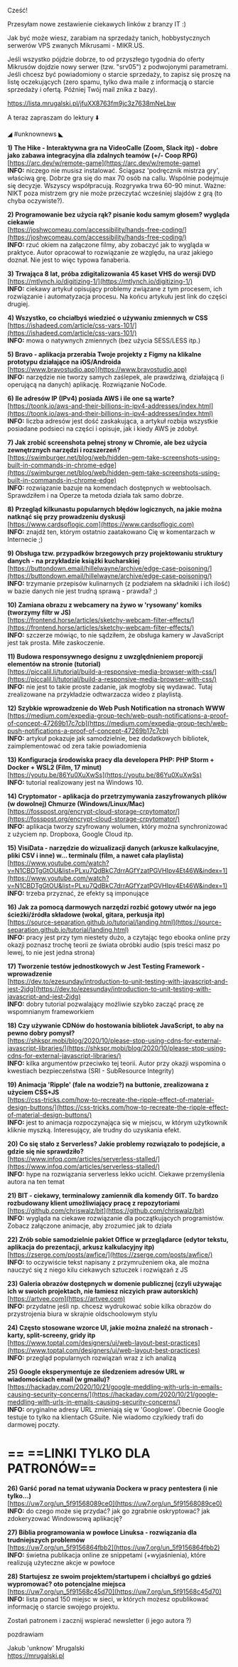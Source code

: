 Cześć!

Przesyłam nowe zestawienie ciekawych linków z branzy IT :)

Jak być może wiesz, zarabiam na sprzedaży tanich, hobbystycznych serwerów VPS zwanych Mikrusami - MIKR.US.

Jeśli wszystko pójdzie dobrze, to od przyszłego tygodnia do oferty Mikrusów dojdzie nowy serwer (tzw. "srv05") z podwojonymi parametrami. Jeśli chcesz być powiadomiony o starcie sprzedaży, to zapisz się proszę na listę oczekujących (zero spamu, tylko dwa maile z informacją o starcie sprzedaży i ofertą. Później Twój mail znika z bazy).

https://lista.mrugalski.pl/jfuXX8763fm9jc3z7638mNeLbw

 

A teraz zapraszam do lektury ⬇️ 

 

◢ #unknownews ◣


**1) The Hike - Interaktywna gra na VideoCalle (Zoom, Slack itp) - dobre jako zabawa integracyjna dla zdalnych teamów (+/- Coop RPG)**  
[https://arc.dev/w/remote-game](https://arc.dev/w/remote-game)  
**INFO:** niczego nie musisz instalować. Ściągasz 'podręcznik mistrza gry', właściwą grę. Dobrze gra się do max 70 osób na callu. Wspólnie podejmuje się decyzje. Wszyscy współpracują. Rozgrywka trwa 60-90 minut. Ważne: NIKT poza mistrzem gry nie może przeczytać wcześniej slajdów z grą (to chyba oczywiste?).  


**2) Programowanie bez użycia rąk? pisanie kodu samym głosem? wygląda ciekawie**  
[https://joshwcomeau.com/accessibility/hands-free-coding/](https://joshwcomeau.com/accessibility/hands-free-coding/)  
**INFO:** rzuć okiem na załączone filmy, aby zobaczyć jak to wygląda w praktyce. Autor opracował to rozwiązanie ze względu, na uraz jakiego doznał. Nie jest to więc typowa fanaberia.  


**3) Trwająca 8 lat, próba zdigitalizowania 45 kaset VHS do wersji DVD**  
[https://mtlynch.io/digitizing-1/](https://mtlynch.io/digitizing-1/)  
**INFO:** ciekawy artykuł opisujący problemy związane z tym procesem, ich rozwiązanie i automatyzacja procesu. Na końcu artykułu jest link do części drugiej.  


**4) Wszystko, co chciałbyś wiedzieć o używaniu zmiennych w CSS**  
[https://ishadeed.com/article/css-vars-101/](https://ishadeed.com/article/css-vars-101/)  
**INFO:** mowa o natywnych zmiennych (bez użycia SESS/LESS itp.)  


**5) Bravo - aplikacja przerabia Twoje projekty z Figmy na klikalne prototypu działające na iOS/Androida**  
[https://www.bravostudio.app](https://www.bravostudio.app)  
**INFO:** narzędzie nie tworzy samych zaślepek, ale prawdziwą, działającą (i operującą na danych) aplikację. Rozwiązanie NoCode.  


**6) Ile adresów IP (IPv4) posiada AWS i ile one są warte?**  
[https://toonk.io/aws-and-their-billions-in-ipv4-addresses/index.html](https://toonk.io/aws-and-their-billions-in-ipv4-addresses/index.html)  
**INFO:** liczba adresów jest dość zaskakująca, a artykuł rozbija wszystkie posiadane podsieci na części i opisuje, jak i kiedy AWS je zdobył.  


**7) Jak zrobić screenshota pełnej strony w Chromie, ale bez użycia zewnętrznych narzędzi i rozszerzeń?**  
[https://swimburger.net/blog/web/hidden-gem-take-screenshots-using-built-in-commands-in-chrome-edge](https://swimburger.net/blog/web/hidden-gem-take-screenshots-using-built-in-commands-in-chrome-edge)  
**INFO:** rozwiązanie bazuje na komendach dostępnych w webtoolsach. Sprawdziłem i na Operze ta metoda działa tak samo dobrze.  


**8) Przegląd kilkunastu popularnych błędów logicznych, na jakie można natknąć się przy prowadzeniu dyskusji**  
[https://www.cardsoflogic.com](https://www.cardsoflogic.com)  
**INFO:** znajdź ten, którym ostatnio zaatakowano Cię w komentarzach w Internecie ;)  


**9) Obsługa tzw. przypadków brzegowych przy projektowaniu struktury danych - na przykładzie książki kucharskiej**  
[https://buttondown.email/hillelwayne/archive/edge-case-poisoning/](https://buttondown.email/hillelwayne/archive/edge-case-poisoning/)  
**INFO:** trzymanie przepisów kulinarnych (z podziałem na składniki i ich ilość) w bazie danych nie jest trudną sprawą - prawda? ;)  


**10) Zamiana obrazu z webcamery na żywo w 'rysowany' komiks (tworzymy filtr w JS)**  
[https://frontend.horse/articles/sketchy-webcam-filter-effects/](https://frontend.horse/articles/sketchy-webcam-filter-effects/)  
**INFO:** szczerze mówiąc, to nie sądziłem, że obsługa kamery w JavaScript jest tak prosta. Miłe zaskoczenie.  


**11) Budowa responsywnego designu z uwzględnieniem proporcji elementów na stronie (tutorial)**  
[https://piccalil.li/tutorial/build-a-responsive-media-browser-with-css/](https://piccalil.li/tutorial/build-a-responsive-media-browser-with-css/)  
**INFO:** nie jest to takie proste zadanie, jak mogłoby się wydawać. Tutaj zrealizowane na przykładzie odtwarzacza wideo z playlistą.  


**12) Szybkie wprowadzenie do Web Push Notification na stronach WWW**  
[https://medium.com/expedia-group-tech/web-push-notifications-a-proof-of-concept-47269b17c7cb](https://medium.com/expedia-group-tech/web-push-notifications-a-proof-of-concept-47269b17c7cb)  
**INFO:** artykuł pokazuje jak samodzielnie, bez dodatkowych bibliotek, zaimplementować od zera takie powiadomienia  


**13) Konfiguracja środowiska pracy dla developera PHP: PHP Storm + Docker + WSL2 (Film, 17 minut)**  
[https://youtu.be/86Yu0XuXwSs](https://youtu.be/86Yu0XuXwSs)  
**INFO:** tutorial realizowany jest na Windows 10.  


**14) Cryptomator - aplikacja do przetrzymywania zaszyfrowanych plików (w dowolnej) Chmurze (Windows/Linux/Mac)**  
[https://fosspost.org/encrypt-cloud-storage-crpytomator/](https://fosspost.org/encrypt-cloud-storage-crpytomator/)  
**INFO:** aplikacja tworzy szyfrowany wolumen, który można synchronizować z użyciem np. Dropboxa, Google Cloud itp.  


**15) VisiData - narzędzie do wizualizacji danych (arkusze kalkulacyjne, pliki CSV i inne) w... terminalu (film, a nawet cała playlista)**  
[https://www.youtube.com/watch?v=N1CBDTgGtOU&list=PLxu7QdBkC7drrAGfYzatPGVHIpv4Et46W&index=1](https://www.youtube.com/watch?v=N1CBDTgGtOU&list=PLxu7QdBkC7drrAGfYzatPGVHIpv4Et46W&index=1)  
**INFO:** trzeba przyznać, że efekty są imponujące  


**16) Jak za pomocą darmowych narzędzi rozbić gotowy utwór na jego ścieżki/źródła składowe (wokal, gitara, perkusja itp)**  
[https://source-separation.github.io/tutorial/landing.html](https://source-separation.github.io/tutorial/landing.html)  
**INFO:** pracy jest przy tym niestety dużo, a czytając tego ebooka online przy okazji poznasz trochę teorii ze świata obróbki audio (spis treści masz po lewej, to nie jest jedna strona)  


**17) Tworzenie testów jednostkowych w Jest Testing Framework - wprowadzenie**  
[https://dev.to/ezesunday/introduction-to-unit-testing-with-javascript-and-jest-2jdg](https://dev.to/ezesunday/introduction-to-unit-testing-with-javascript-and-jest-2jdg)  
**INFO:** dobry tutorial pozwalający możliwie szybko zacząć pracę ze wspomnianym frameworkiem  


**18) Czy używanie CDNów do hostowania bibliotek JavaScript, to aby na pewno dobry pomysł?**  
[https://shkspr.mobi/blog/2020/10/please-stop-using-cdns-for-external-javascript-libraries/](https://shkspr.mobi/blog/2020/10/please-stop-using-cdns-for-external-javascript-libraries/)  
**INFO:** kilka argumentów przeciwko tej teorii. Autor przy okazji wspomina o kwestiach bezpieczeństwa (SRI - SubResource Integrity)  


**19) Animacja 'Ripple' (fale na wodzie?) na buttonie, zrealizowana z użyciem CSS+JS**  
[https://css-tricks.com/how-to-recreate-the-ripple-effect-of-material-design-buttons/](https://css-tricks.com/how-to-recreate-the-ripple-effect-of-material-design-buttons/)  
**INFO:** jest to animacja rozpoczynająca się w miejscu, w którym użytkownik kliknie myszką. Interesujący, ale trudny do uzyskania efekt.  


**20) Co się stało z Serverless? Jakie problemy rozwiązało to podejście, a gdzie się nie sprawdziło?**  
[https://www.infoq.com/articles/serverless-stalled/](https://www.infoq.com/articles/serverless-stalled/)  
**INFO:** hype na rozwiązania serverless lekko ucichł. Ciekawe przemyślenia autora na ten temat  


**21) BIT - ciekawy, terminalowy zamiennik dla komendy GIT. To bardzo rozbudowany klient umożliwiający pracę z repozytoriami**  
[https://github.com/chriswalz/bit](https://github.com/chriswalz/bit)  
**INFO:** wygląda na ciekawe rozwiązanie dla początkujących programistów. Zobacz załączone animacje, aby zrozumieć jak to działa  


**22) Zrób sobie samodzielnie pakiet Office w przeglądarce (edytor tekstu, aplikacja do prezentacji, arkusz kalkulacyjny itp)**  
[https://zserge.com/posts/awfice/](https://zserge.com/posts/awfice/)  
**INFO:** to oczywiście tekst napisany z przymrużeniem oka, ale można nauczyć się z niego kilu ciekawych sztuczek i rozwiązań z JS  


**23) Galeria obrazów dostępnych w domenie publicznej (czyli używając ich w swoich projektach, nie łamiesz niczyich praw autorskich)**  
[https://artvee.com](https://artvee.com)  
**INFO:** przydatne jeśli np. chcesz wydrukować sobie kilka obrazów do przystrojenia biura w skrajnie oldschoolowym stylu  


**24) Często stosowane wzorce UI, jakie można znaleźć na stronach - karty, split-screeny, gridy itp**  
[https://www.toptal.com/designers/ui/web-layout-best-practices](https://www.toptal.com/designers/ui/web-layout-best-practices)  
**INFO:** przegląd popularnych rozwiązań wraz z ich analizą  


**25) Google eksperymentuje ze śledzeniem adresów URL w wiadomościach email (w gmailu)?**  
[https://hackaday.com/2020/10/21/google-meddling-with-urls-in-emails-causing-security-concerns/](https://hackaday.com/2020/10/21/google-meddling-with-urls-in-emails-causing-security-concerns/)  
**INFO:** oryginalne adresy URL zmieniają się w 'Googlowe'. Obecnie Google testuje to tylko na klientach GSuite. Nie wiadomo czy/kiedy trafi do darmowej poczty.  


== **==LINKI TYLKO DLA PATRONÓW==**
 ==

**26) Garść porad na temat używania Dockera w pracy pentestera (i nie tylko...)**  
[https://uw7.org/un_5f91568089ce0](https://uw7.org/un_5f91568089ce0)  
**INFO:** do czego może się przydać? jak go zgrabnie oskryptować? jak zdokeryzować Windowsową aplikację?  


**27) Biblia programowania w powłoce Linuksa - rozwiązania dla trudniejszych problemów**  
[https://uw7.org/un_5f9156864fbb2](https://uw7.org/un_5f9156864fbb2)  
**INFO:** świetna publikacja online ze snippetami (+wyjaśnienia), które realizują użyteczne akcje w powłoce  


**28) Startujesz ze swoim projektem/startupem i chciałbyś go gdzieś wypromować? oto potencjalne miejsca**  
[https://uw7.org/un_5f91568c45d70](https://uw7.org/un_5f91568c45d70)  
**INFO:** lista ponad 150 miejsc w sieci, w których możesz opublikować informację o starcie swojego projektu.  

Zostań patronem i zacznij wspierać newsletter (i jego autora ?)
 
pozdrawiam

Jakub 'unknow' Mrugalski  
https://mrugalski.pl